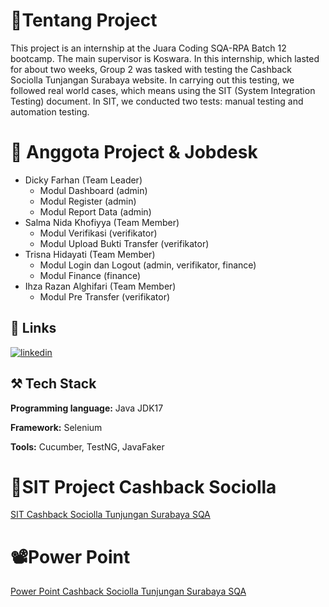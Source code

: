 
# 👋Tentang Project

This project is an internship at the Juara Coding SQA-RPA Batch 12 bootcamp. The main supervisor is Koswara. In this internship, which lasted for about two weeks, Group 2 was tasked with testing the Cashback Sociolla Tunjangan Surabaya website. In carrying out this testing, we followed real world cases, which means using the SIT (System Integration Testing) document. In SIT, we conducted two tests: manual testing and automation testing.


# 👥 Anggota Project & Jobdesk 
- Dicky Farhan (Team Leader)
  - Modul Dashboard (admin)
  - Modul Register (admin)
  - Modul Report Data (admin) 
- Salma Nida Khofiyya (Team Member)
  - Modul Verifikasi (verifikator)
  - Modul Upload Bukti Transfer (verifikator)
- Trisna Hidayati (Team Member)
  - Modul Login dan Logout (admin, verifikator, finance) 
  - Modul Finance (finance)
- Ihza Razan Alghifari (Team Member)
  - Modul Pre Transfer (verifikator)


## 🔗 Links

[![linkedin](https://img.shields.io/badge/linkedin-0A66C2?style=for-the-badge&logo=linkedin&logoColor=white)](https://www.linkedin.com/in/dicky-farhan7/) 


## ⚒️ Tech Stack

**Programming language:** Java JDK17

**Framework:** Selenium

**Tools:** Cucumber, TestNG, JavaFaker

# 📝SIT Project Cashback Sociolla
<a href="https://docs.google.com/spreadsheets/d/171_pKXw3x35mjFOGQB9AEN7P2_FCjE66dgbBDvaakkk/edit?usp=sharing" target="_blank">SIT Cashback Sociolla Tunjungan Surabaya SQA </a>

# 📽️Power Point
<a href="" target="_blank">Power Point Cashback Sociolla Tunjungan Surabaya SQA </a>
